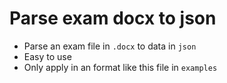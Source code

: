# Parse exam docx to json

- Parse an exam file in `.docx` to data in `json`
- Easy to use
- Only apply in an format like this file in `examples`
